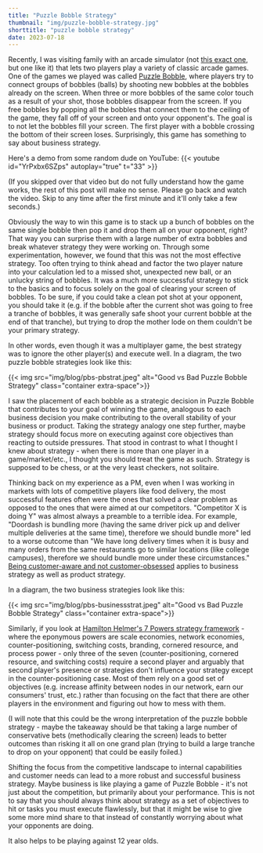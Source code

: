 ```yaml
---
title: "Puzzle Bobble Strategy"
thumbnail: "img/puzzle-bobble-strategy.jpg"
shorttitle: "puzzle bobble strategy"
date: 2023-07-18
---
```

Recently, I was visiting family with an arcade simulator (not [this exact one](https://a.co/d/hJeHHxd), but one like it) that lets two players play a variety of classic arcade games. One of the games we played was called [Puzzle Bobble](https://en.wikipedia.org/wiki/Puzzle_Bobble), where players try to connect groups of bobbles (balls) by shooting new bobbles at the bobbles already on the screen. When three or more bobbles of the same color touch as a result of your shot, those bobbles disappear from the screen. If you free bobbles by popping all the bobbles that connect them to the ceiling of the game, they fall off of your screen and onto your opponent's. The goal is to not let the bobbles fill your screen. The first player with a bobble crossing the bottom of their screen loses. Surprisingly, this game has something to say about business strategy.

<!--more-->

Here's a demo from some random dude on YouTube:
{{< youtube id="YrPxbx6SZps" autoplay="true" t="33" >}}

(If you skipped over that video but do not fully understand how the game works, the rest of this post will make no sense. Please go back and watch the video. Skip to any time after the first minute and it'll only take a few seconds.)

Obviously the way to win this game is to stack up a bunch of bobbles on the same single bobble then pop it and drop them all on your opponent, right? That way you can surprise them with a large number of extra bobbles and break whatever strategy they were working on. Through some experimentation, however, we found that this was not the most effective strategy. Too often trying to think ahead and factor the two player nature into your calculation led to a missed shot, unexpected new ball, or an unlucky string of bobbles. It was a much more successful strategy to stick to the basics and to focus solely on the goal of clearing your screen of bobbles. To be sure, if you could take a clean pot shot at your opponent, you should take it (e.g. if the bobble after the current shot was going to free a tranche of bobbles, it was generally safe shoot your current bobble at the end of that tranche), but trying to drop the mother lode on them couldn't be your primary strategy.

In other words, even though it was a multiplayer game, the best strategy was to ignore the other player(s) and execute well. In a diagram, the two puzzle bobble strategies look like this:

{{< img src="img/blog/pbs-pbstrat.jpeg" alt="Good vs Bad Puzzle Bobble Strategy" class="container extra-space">}}

I saw the placement of each bobble as a strategic decision in Puzzle Bobble that contributes to your goal of winning the game, analogous to each business decision you make contributing to the overall stability of your business or product. Taking the strategy analogy one step further, maybe strategy should focus more on executing against core objectives than reacting to outside pressures. That stood in contrast to what I thought I knew about strategy - when there is more than one player in a game/market/etc., I thought you should treat the game as such. Strategy is supposed to be chess, or at the very least checkers, not solitaire.

Thinking back on my experience as a PM, even when I was working in markets with lots of competitive players like food delivery, the most successful features often were the ones that solved a clear problem as opposed to the ones that were aimed at our competitors. "Competitor X is doing Y" was almost always a preamble to a terrible idea. For example, "Doordash is bundling more (having the same driver pick up and deliver multiple deliveries at the same time), therefore we should bundle more" led to a worse outcome than "We have long delivery times when it is busy and many orders from the same restaurants go to similar locations (like college campuses), therefore we should bundle more under these circumstances." [Being customer-aware and not customer-obsessed](https://www.lennyspodcast.com/the-10-traits-of-great-pms-how-ai-will-impact-your-product-and-slacks-product-development-process/) applies to business strategy as well as product strategy.

In a diagram, the two business strategies look like this:

{{< img src="img/blog/pbs-businessstrat.jpeg" alt="Good vs Bad Puzzle Bobble Strategy" class="container extra-space">}}

Similarly, if you look at [Hamilton Helmer's 7 Powers strategy framework](https://7powers.com/) - where the eponymous powers are scale economies, network economies, counter-positioning, switching costs, branding, cornered resource, and process power - only three of the seven (counter-positioning, cornered resource, and switching costs) require a second player and arguably that second player's presence or strategies don't influence your strategy except in the counter-positioning case. Most of them rely on a good set of objectives (e.g. increase affinity between nodes in our network, earn our consumers' trust, etc.) rather than focusing on the fact that there are other players in the environment and figuring out how to mess with them.

(I will note that this could be the wrong interpretation of the puzzle bobble strategy - maybe the takeaway should be that taking a large number of conservative bets (methodically clearing the screen) leads to better outcomes than risking it all on one grand plan (trying to build a large tranche to drop on your opponent) that could be easily foiled.)

Shifting the focus from the competitive landscape to internal capabilities and customer needs can lead to a more robust and successful business strategy. Maybe business is like playing a game of Puzzle Bobble - it's not just about the competition, but primarily about your performance. This is not to say that you should always think about strategy as a set of objectives to hit or tasks you must execute flawlessly, but that it might be wise to give some more mind share to that instead of constantly worrying about what your opponents are doing.

It also helps to be playing against 12 year olds.
